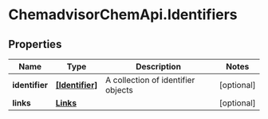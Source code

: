 # ChemadvisorChemApi.Identifiers

## Properties
Name | Type | Description | Notes
------------ | ------------- | ------------- | -------------
**identifier** | [**[Identifier]**](Identifier.md) | A collection of identifier objects | [optional] 
**links** | [**Links**](Links.md) |  | [optional] 


